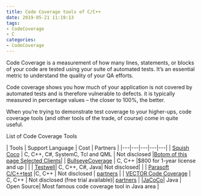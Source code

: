 ```yaml
---
title: Code Coverage tools of C/C++
date: 2019-05-21 11:19:13
tags:  
- CodeCoverage
- C
categories: 
- CodeCoverage
---
```


Code Coverage is a measurement of how many lines, statements, or blocks of your code are tested using your suite of automated tests. It’s an essential metric to understand the quality of your QA efforts.

Code coverage shows you how much of your application is not covered by automated tests and is therefore vulnerable to defects. it is typically measured in percentage values – the closer to 100%, the better.

When you’re trying to demonstrate test coverage to your higher-ups, code coverage tools (and other tools of the trade, of course) come in quite useful.

List of Code Coverage Tools

| Tools  | Support Language  | Cost | Partners  |
|---|---|---|---|---|
| [Squish Coco](https://www.froglogic.com/coco/)  | C, C++, C#, SystemC, Tcl and QML | Not disclosed |[Botom of this page Selected Clients](https://www.froglogic.com/coco/)|
| [BullseyeCoverage](http://www.bullseye.com/productInfo.html) | C, C++ |$800 for 1-year license and up |   |
| [Testwell](https://www.verifysoft.com/en_code_coverage.html)| C, C++, C#, Java| Not disclosed| |
| [Parasoft C/C++test](https://www.parasoft.com/products/ctest) |C, C++   | Not disclosed  | [partners](https://www.parasoft.com/company/partners) |
| [VECTOR Code Coverage](https://www.vectorcast.com/software-testing-products/c-unit-testing) | C, C++ | Not disclosed (free trial available)| [partners](https://www.vectorcast.com/partners) |
|[JaCoCo](https://www.eclemma.org/jacoco/)| Java | Open Source| Most famous code coverage tool in Java area |
